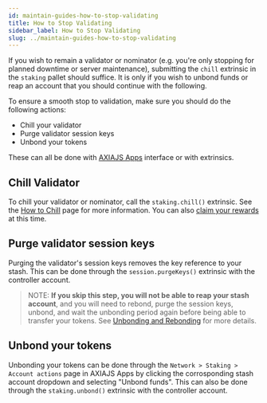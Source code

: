 ```yaml
---
id: maintain-guides-how-to-stop-validating
title: How to Stop Validating
sidebar_label: How to Stop Validating
slug: ../maintain-guides-how-to-stop-validating
---
```


If you wish to remain a validator or nominator (e.g. you're only stopping for planned downtime or
server maintenance), submitting the `chill` extrinsic in the `staking` pallet should suffice. It is
only if you wish to unbond funds or reap an account that you should continue with the following.

To ensure a smooth stop to validation, make sure you should do the following actions:

- Chill your validator
- Purge validator session keys
- Unbond your tokens

These can all be done with [AXIAJS Apps](https://AXIA.js.org/apps) interface or with
extrinsics.

## Chill Validator

To chill your validator or nominator, call the `staking.chill()` extrinsic. See the
[How to Chill](maintain-guides-how-to-chill.md) page for more information. You can also
[claim your rewards](../learn/learn-simple-payouts.md#claiming-rewards) at this time.

## Purge validator session keys

Purging the validator's session keys removes the key reference to your stash. This can be done
through the `session.purgeKeys()` extrinsic with the controller account.

> NOTE: **If you skip this step, you will not be able to reap your stash account**, and you will
> need to rebond, purge the session keys, unbond, and wait the unbonding period again before being
> able to transfer your tokens. See [Unbonding and Rebonding](maintain-guides-how-to-unbond.md) for
> more details.

## Unbond your tokens

Unbonding your tokens can be done through the `Network > Staking > Account actions` page in
AXIAJS Apps by clicking the corrosponding stash account dropdown and selecting "Unbond funds".
This can also be done through the `staking.unbond()` extrinsic with the controller account.
